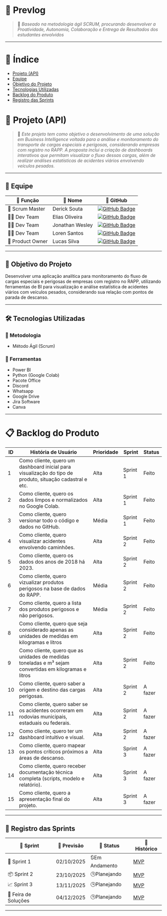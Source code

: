 # 🔧 Prevlog
> 📌 *Baseado na metodologia ágil SCRUM, procurando desenvolver a Proatividade, Autonomia, Colaboração e Entrega de Resultados dos estudantes envolvidos*

---

# 📑 Índice
* [Projeto (API)](#-projeto-api)
* [Equipe](#-equipe)
* [Objetivo do Projeto](#-objetivo-do-projeto)
* [Tecnologias Utilizadas](#%EF%B8%8F-tecnologias-utilizadas)
* [Backlog do Produto](#-backlog-do-produto)
* [Registro das Sprints](#-registro-das-sprints)

# 🚀 Projeto (API) 
> 📌 *Este projeto tem como objetivo o desenvolvimento de uma solução em Business Intelligence voltada para a análise e monitoramento do transporte de cargas especiais e perigosas, considerando empresas com registro no RAPP. A proposta inclui a criação de dashboards interativos que permitam visualizar o fluxo dessas cargas, além de realizar análises estatísticas de acidentes viários envolvendo veículos pesados.*

---

## 👥 Equipe

| 💼 Função        | 👤 Nome               | 🔗 GitHub |
|------------------|----------------------|------------------------------------------------------------------|
| 🧩 Scrum Master | Derick Souta        | [![GitHub Badge](https://img.shields.io/badge/GitHub-111217?style=flat-square&logo=github&logoColor=white)](https://github.com/DerickSouta) |
| 👨‍💻 Dev Team     |  Elias Oliveira     | [![GitHub Badge](https://img.shields.io/badge/GitHub-111217?style=flat-square&logo=github&logoColor=white)](https://github.com/Oliveira835) |
| 👨‍💻 Dev Team     | Jonathan Wesley      | [![GitHub Badge](https://img.shields.io/badge/GitHub-111217?style=flat-square&logo=github&logoColor=white)](https://github.com/JonathanWesleyFS) |
| 👨‍💻 Dev Team     | Loren Santos         | [![GitHub Badge](https://img.shields.io/badge/GitHub-111217?style=flat-square&logo=github&logoColor=white)](https://github.com/LorenSUchoas) |
| 🧭 Product Owner | Lucas Silva          | [![GitHub Badge](https://img.shields.io/badge/GitHub-111217?style=flat-square&logo=github&logoColor=white)](https://github.com/LucasSilva59) |

---

## 🎯 Objetivo do Projeto
Desenvolver uma aplicação analítica para monitoramento do fluxo de cargas especiais e perigosas de empresas com registro no RAPP, utilizando ferramentas de BI para visualização e análise estatística de acidentes viários com veículos pesados, considerando sua relação com pontos de parada de descanso.


---

## 🛠️ Tecnologias Utilizadas

### 📌 Metodologia
- Método Ágil (Scrum)

### 🧰 Ferramentas
- Power BI
- Python (Google Colab)
- Pacote Office
- Discord
- Whatsapp
- Google Drive
- Jira Software
- Canva
---

# 📋 Backlog do Produto

| ID | História de Usuário | Prioridade | Sprint | Status |
|----|----------------------------------------------------------------------------------------------------------|------------|----------|---------|
| 1 | Como cliente, quero um dashboard inicial para visualização do tipo de produto, situação cadastral e etc. | Alta | Sprint 1 | Feito |
| 2 | Como cliente, quero os dados limpos e normalizados no Google Colab. | Alta | Sprint 1 | Feito |
| 3 | Como cliente, quero versionar todo o código e dados no GitHub. | Média | Sprint 1 | Feito |
| 4 | Como cliente, quero visualizar acidentes envolvendo caminhões. | Alta | Sprint 2 | Feito |
| 5 | Como cliente, quero os dados dos anos de 2018 há 2023. | Alta | Sprint 2 | Feito |
| 6 | Como cliente, quero vizualizar produtos perigosos na base de dados do RAPP. | Média | Sprint 2 | Feito |
| 7 | Como cliente, quero a lista dos produtos perigosos e não perigosos. | Média | Sprint 2 | Feito |
| 8 |Como cliente, quero que seja considerado apenas as unidades de medidas em kilogramas e litros | Alta | Sprint 2 | Feito |
| 9 | Como cliente, quero que as unidades de medidas toneladas e m³ sejam convertidas em kilogramas e litros  | Alta | Sprint 2 | Feito |
| 10 | Como cliente, quero saber a origem e destino das cargas perigosas. | Alta | Sprint 2 | A fazer |
| 11 | Como cliente, quero saber se os acidentes ocorreram em rodovias municipais, estaduais ou federais.| Alta | Sprint 2 | A fazer |
| 12 |Como cliente, quero ter um dashboard intuitivo e visual. | Alta | Sprint 2 | A fazer |
| 13 | Como cliente, quero mapear os pontos críticos próximos a áreas de descanso. | Alta | Sprint 3 | A fazer |
| 14 | Como cliente, quero receber documentação técnica completa (scripts, modelo e relatório). | Alta | Sprint 3 | A fazer |
| 15 | Como cliente, quero a apresentação final do projeto. | Alta | Sprint 3 | A fazer |

---

## 📅 Registro das Sprints

| 🚚 Sprint              | 📆 Previsão   | 📌 Status | 📝 Histórico |
|---------------------|---------------|-----------|----------------|
| 🏁 Sprint 1            | 02/10/2025     |🔃Em Andamento | [MVP]()  |
| 📦 Sprint 2            | 23/10/2025     |🕒Planejando | [MVP]() |
| 📈 Sprint 3            | 13/11/2025     | 🕒Planejando | [MVP]()  |
| 🎪 Feira de Soluções | 04/12/2025       | 🕒Planejando | [MVP]() |

---

